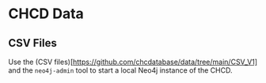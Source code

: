 # CHCD Data

## CSV Files
Use the (CSV files)[https://github.com/chcdatabase/data/tree/main/CSV_V1] and the `neo4j-admin` tool to start a local Neo4j instance of the CHCD.
